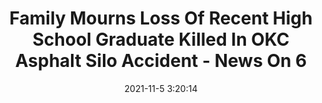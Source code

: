---
"title": "Family Mourns Loss Of Recent High School Graduate Killed In OKC Asphalt Silo Accident - News On 6"
"date": "2021-11-5 3:20:14"
"feed_name": "GOOGLENEWSCONSTRUCTION"
"feed_website": "https://news.google.com/search?q=construction%2Bincident&hl=en-US&gl=US&ceid=US:en"
"feed_rss": "https://news.google.com/rss/search?q=construction%2Bincident&hl=en-US&gl=US&ceid=US:en"
"link": "https://www.newson6.com/story/61846c772254710c004d26e9/family-mourns-loss-of-recent-high-school-graduate-killed-in-okc-asphalt-silo-accident"
"source": "{'href': 'https://www.newson6.com', 'title': 'News On 6'}"
"file": "_posts/2021-1-1-dba0ddea944e0f10d2078f5d657cd952cd833db9.md"
"accident": "1"
"drilling": "0"
"dead": "1"
"injured": "0"
"arrested": "0"
"place": "okc"
"where": "road site"
"causes": "unknown"
"place_uri": "http://en.wikipedia.org/wiki/Oklahoma_City"
---